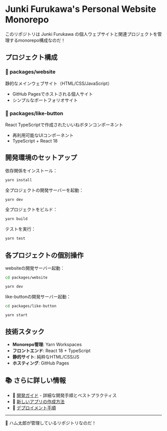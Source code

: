 # Junki Furukawa's Personal Website Monorepo

このリポジトリは Junki Furukawa の個人ウェブサイトと関連プロジェクトを管理するmonorepo構成なのだ！

## プロジェクト構成

### 📁 packages/website
静的なメインウェブサイト（HTML/CSS/JavaScript）
- GitHub Pagesでホストされる個人サイト
- シンプルなポートフォリオサイト

### 📁 packages/like-button  
React TypeScriptで作成されたいいねボタンコンポーネント
- 再利用可能なUIコンポーネント
- TypeScript + React 18

## 開発環境のセットアップ

依存関係をインストール：
```bash
yarn install
```

全プロジェクトの開発サーバーを起動：
```bash
yarn dev
```

全プロジェクトをビルド：
```bash
yarn build
```

テストを実行：
```bash
yarn test
```

## 各プロジェクトの個別操作

websiteの開発サーバー起動：
```bash
cd packages/website
```
```bash
yarn dev
```

like-buttonの開発サーバー起動：
```bash
cd packages/like-button
```
```bash
yarn start
```

## 技術スタック

- **Monorepo管理**: Yarn Workspaces
- **フロントエンド**: React 18 + TypeScript
- **静的サイト**: 純粋なHTML/CSS/JS
- **ホスティング**: GitHub Pages

## 📚 さらに詳しい情報

- 📖 [開発ガイド](./DEVELOPMENT.md) - 詳細な開発手順とベストプラクティス
- 🚀 [新しいアプリの作成方法](./DEVELOPMENT.md#新しいアプリケーションの作成)
- 🔧 [デプロイメント手順](./DEVELOPMENT.md#デプロイメント)

---

🐹 ハム太郎が管理しているリポジトリなのだ！
